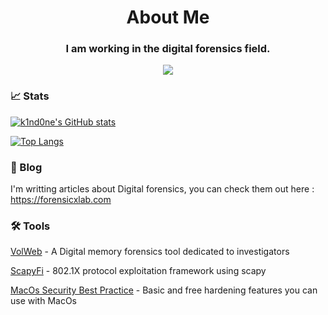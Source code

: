 <h1 align="center">About Me</h1>
<h3 align="center">I am working in the digital forensics field.</h3>

<div align="center">
  <img src="https://komarev.com/ghpvc/?username=k1nd0ne&style=for-the-badge"/>
</div>


### :chart_with_upwards_trend: Stats

[![k1nd0ne's GitHub stats](https://github-readme-stats.vercel.app/api?username=k1nd0ne&count_private=true&hide=contribs&show_icons=true&theme=graywhite)](https://github.com/anuraghazra/github-readme-stats)

[![Top Langs](https://github-readme-stats.vercel.app/api/top-langs/?username=k1nd0ne&layout=compact&theme=graywhite)](https://github.com/anuraghazra/github-readme-stats)

### 📄 Blog

I'm writting articles about Digital forensics, you can check them out here : https://forensicxlab.com
<br>

### 🛠 Tools 

<a href="https://www.forensicxlab.com/VolDemo.html">VolWeb</a> - A Digital memory forensics tool dedicated to investigators

<a href="https://github.com/k1nd0ne/ScapyWifi">ScapyFi</a> - 802.1X protocol exploitation framework using scapy

<a href="https://github.com/k1nd0ne/ScapyWifi">MacOs Security Best Practice</a> - Basic and free hardening features you can use with MacOs
